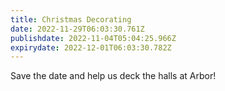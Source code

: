 ```yaml
---
title: Christmas Decorating
date: 2022-11-29T06:03:30.761Z
publishdate: 2022-11-04T05:04:25.966Z
expirydate: 2022-12-01T06:03:30.782Z
---
```

Save the date and help us deck the halls at Arbor!